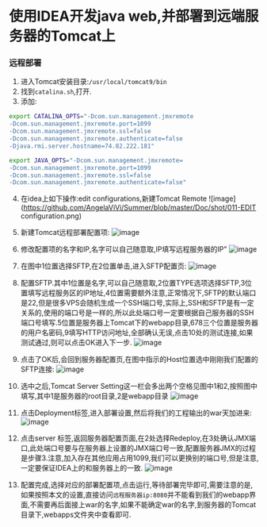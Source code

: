 使用IDEA开发java web,并部署到远端服务器的Tomcat上
===

### 远程部署
1. 进入Tomcat安装目录:`/usr/local/tomcat9/bin`
2. 找到`catalina.sh`,打开.
3. 添加:
```bash
export CATALINA_OPTS="-Dcom.sun.management.jmxremote 
-Dcom.sun.management.jmxremote.port=1099 
-Dcom.sun.management.jmxremote.ssl=false 
-Dcom.sun.management.jmxremote.authenticate=false 
-Djava.rmi.server.hostname=74.82.222.181"

export JAVA_OPTS="-Dcom.sun.management.jmxremote=
-Dcom.sun.management.jmxremote.port=1099
-Dcom.sun.management.jmxremote.ssl=false
-Dcom.sun.management.jmxremote.authenticate=false"
```
4. 在idea上如下操作:edit configurations,新建Tomcat Remote
![image](https://github.com/AngelaViVi/Summer/blob/master/Doc/shot/011-EDIT configuration.png)
5. 新建Tomcat远程部署配置项:
![image](https://github.com/AngelaViVi/Summer/blob/master/Doc/shot/012-新建Tomcat远程.png)
6. 修改配置项的名字和IP,名字可以自己随意取,IP填写远程服务器的IP"
![image](https://github.com/AngelaViVi/Summer/blob/master/Doc/shot/013-改名字和ip.png)
7. 在图中1位置选择SFTP,在2位置单击,进入SFTP配置页:
![image](https://github.com/AngelaViVi/Summer/blob/master/Doc/shot/014-选择SFTP.png)
8. 配置SFTP.其中1位置是名字,可以自己随意取,2位置TYPE选项选择SFTP,3位置填写远程服务区的IP地址,4位置需要额外注意,正常情况下,SFTP的默认端口是22,但是很多VPS会随机生成一个SSH端口号,实际上,SSH和SFTP是有一定关系的,使用的端口号是一样的,所以此处端口号一定要根据自己服务器的SSH端口号填写.5位置是服务器上Tomcat下的webapp目录,678三个位置是服务器的用户名密码,9填写HTTP访问地址,全部确认无误,点击10处的测试连接,如果测试通过,则可以点击OK进入下一步.
![image](https://github.com/AngelaViVi/Summer/blob/master/Doc/shot/015-配置SFTP.png)
9. 点击了OK后,会回到服务器配置页,在图中指示的Host位置选中刚刚我们配置的SFTP连接:
![image](https://github.com/AngelaViVi/Summer/blob/master/Doc/shot/016-SFTP配置完成-选中.png)
10. 选中之后,Tomcat Server Setting这一栏会多出两个空格见图中1和2,按照图中填写,其中1是服务器的root目录,2是webapp目录
![image](https://github.com/AngelaViVi/Summer/blob/master/Doc/shot/017-Staging.png)
11. 点击Deployment标签,进入部署设置,然后将我们的工程输出的war天加进来:
![image](https://github.com/AngelaViVi/Summer/blob/master/Doc/shot/018-部署设置.png)
12. 点击server 标签,返回服务器配置页面,在2处选择Redeploy,在3处确认JMX端口,此处端口号要与在服务器上设置的JMX端口号一致,配置服务器JMX的过程是步骤3.注意,加入存在其他应用占用1099,我们可以更换别的端口号,但是注意,一定要保证IDEA上的和服务器上的一致.
![image](https://github.com/AngelaViVi/Summer/blob/master/Doc/shot/019-返回server界面.png)

13. 配置完成,选择对应的部署配置项,点击运行,等待部署完毕即可,需要注意的是,如果按照本文的设置,直接访问`远程服务器ip:8080`并不能看到我们的webapp界面,不需要再后面接上war的名字,如果不能确定war的名字,到服务器的Tomcat目录下,webapps文件夹中查看即可.